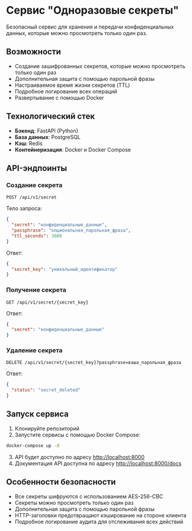 # Сервис "Одноразовые секреты"

Безопасный сервис для хранения и передачи конфиденциальных данных, которые можно просмотреть только один раз.

## Возможности

- Создание зашифрованных секретов, которые можно просмотреть только один раз
- Дополнительная защита с помощью парольной фразы
- Настраиваемое время жизни секретов (TTL)
- Подробное логирование всех операций
- Развертывание с помощью Docker

## Технологический стек

- **Бэкенд**: FastAPI (Python)
- **База данных**: PostgreSQL
- **Кэш**: Redis
- **Контейнеризация**: Docker и Docker Compose

## API-эндпоинты

### Создание секрета

```
POST /api/v1/secret
```

Тело запроса:

```json
{
  "secret": "конфиденциальные_данные",
  "passphrase": "опциональная_парольная_фраза",
  "ttl_seconds": 3600
}
```

Ответ:

```json
{
  "secret_key": "уникальный_идентификатор"
}
```

### Получение секрета

```
GET /api/v1/secret/{secret_key}
```

Ответ:

```json
{
  "secret": "конфиденциальные_данные"
}
```

### Удаление секрета

```
DELETE /api/v1/secret/{secret_key}?passphrase=ваша_парольная_фраза
```

Ответ:

```json
{
  "status": "secret_deleted"
}
```

## Запуск сервиса

1. Клонируйте репозиторий
2. Запустите сервисы с помощью Docker Compose:

```bash
docker-compose up -d
```

3. API будет доступно по адресу [http://localhost:8000](http://localhost:8000)
4. Документация API доступна по адресу [http://localhost:8000/docs](http://localhost:8000/docs)

## Особенности безопасности

- Все секреты шифруются с использованием AES-256-CBC
- Секреты можно просмотреть только один раз
- Дополнительная защита с помощью парольной фразы
- HTTP-заголовки предотвращают кэширование на стороне клиента
- Подробное логирование аудита для отслеживания всех действий
